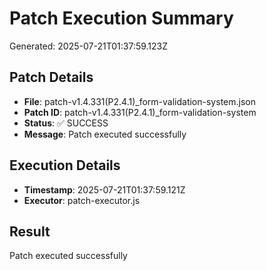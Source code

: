 # Patch Execution Summary
Generated: 2025-07-21T01:37:59.123Z

## Patch Details
- **File**: patch-v1.4.331(P2.4.1)_form-validation-system.json
- **Patch ID**: patch-v1.4.331(P2.4.1)_form-validation-system
- **Status**: ✅ SUCCESS
- **Message**: Patch executed successfully

## Execution Details
- **Timestamp**: 2025-07-21T01:37:59.121Z
- **Executor**: patch-executor.js

## Result
Patch executed successfully
